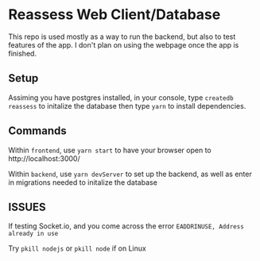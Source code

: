 # Reassess Web Client/Database
This repo is used mostly as a way to run the backend, but also to test features of the app. I don't plan on using the webpage once the app is finished.

## Setup

Assiming you have postgres installed, in your console, type `createdb reassess` to initalize the database
then type `yarn` to install dependencies.
## Commands
Within `frontend`, use `yarn start` to have your browser open to http://localhost:3000/

Within `backend`, use `yarn devServer` to set up the backend, as well as enter in migrations needed to initalize the database

## ISSUES
If testing Socket.io, and you come across the error `EADDRINUSE, Address already in use`

Try `pkill nodejs` or `pkill node` if on Linux

